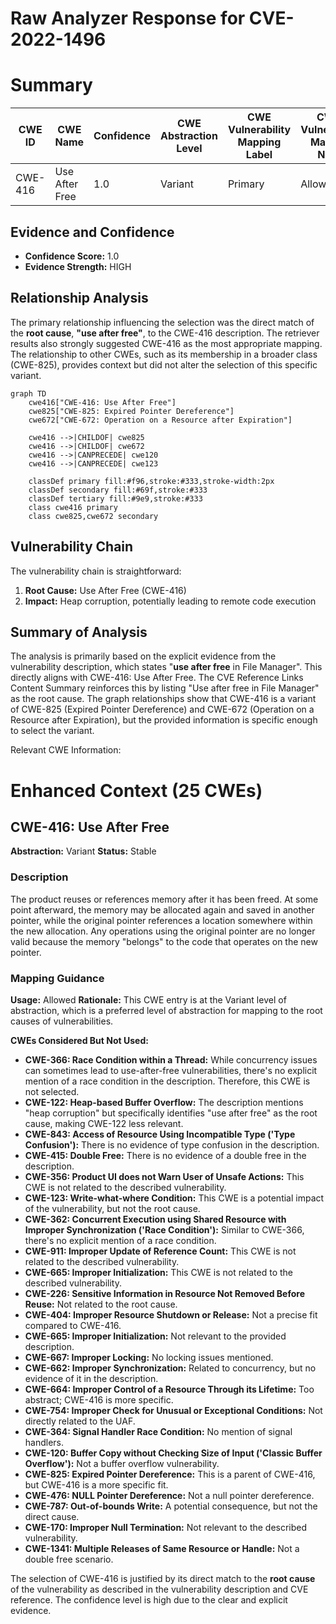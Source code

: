 # Raw Analyzer Response for CVE-2022-1496

# Summary
| CWE ID | CWE Name | Confidence | CWE Abstraction Level | CWE Vulnerability Mapping Label | CWE-Vulnerability Mapping Notes |
|---|---|---|---|---|---|
| CWE-416 | Use After Free | 1.0 | Variant | Primary | Allowed |

## Evidence and Confidence

*   **Confidence Score:** 1.0
*   **Evidence Strength:** HIGH

## Relationship Analysis
The primary relationship influencing the selection was the direct match of the **root cause**, **"use after free"**, to the CWE-416 description. The retriever results also strongly suggested CWE-416 as the most appropriate mapping. The relationship to other CWEs, such as its membership in a broader class (CWE-825), provides context but did not alter the selection of this specific variant.

```mermaid
graph TD
    cwe416["CWE-416: Use After Free"]
    cwe825["CWE-825: Expired Pointer Dereference"]
    cwe672["CWE-672: Operation on a Resource after Expiration"]

    cwe416 -->|CHILDOF| cwe825
    cwe416 -->|CHILDOF| cwe672
    cwe416 -->|CANPRECEDE| cwe120
    cwe416 -->|CANPRECEDE| cwe123
    
    classDef primary fill:#f96,stroke:#333,stroke-width:2px
    classDef secondary fill:#69f,stroke:#333
    classDef tertiary fill:#9e9,stroke:#333
    class cwe416 primary
    class cwe825,cwe672 secondary
```

## Vulnerability Chain
The vulnerability chain is straightforward:
  1. **Root Cause:** Use After Free (CWE-416)
  2. **Impact:** Heap corruption, potentially leading to remote code execution

## Summary of Analysis
The analysis is primarily based on the explicit evidence from the vulnerability description, which states "**use after free** in File Manager". This directly aligns with CWE-416: Use After Free. The CVE Reference Links Content Summary reinforces this by listing "Use after free in File Manager" as the root cause.
The graph relationships show that CWE-416 is a variant of CWE-825 (Expired Pointer Dereference) and CWE-672 (Operation on a Resource after Expiration), but the provided information is specific enough to select the variant.

Relevant CWE Information:

# Enhanced Context (25 CWEs)

## CWE-416: Use After Free
**Abstraction:** Variant
**Status:** Stable

### Description
The product reuses or references memory after it has been freed. At some point afterward, the memory may be allocated again and saved in another pointer, while the original pointer references a location somewhere within the new allocation. Any operations using the original pointer are no longer valid because the memory "belongs" to the code that operates on the new pointer.

### Mapping Guidance
**Usage:** Allowed
**Rationale:** This CWE entry is at the Variant level of abstraction, which is a preferred level of abstraction for mapping to the root causes of vulnerabilities.

**CWEs Considered But Not Used:**

*   **CWE-366: Race Condition within a Thread:** While concurrency issues can sometimes lead to use-after-free vulnerabilities, there's no explicit mention of a race condition in the description. Therefore, this CWE is not selected.
*   **CWE-122: Heap-based Buffer Overflow:** The description mentions "heap corruption" but specifically identifies "use after free" as the root cause, making CWE-122 less relevant.
*   **CWE-843: Access of Resource Using Incompatible Type ('Type Confusion'):** There is no evidence of type confusion in the description.
*   **CWE-415: Double Free:** There is no evidence of a double free in the description.
*   **CWE-356: Product UI does not Warn User of Unsafe Actions:** This CWE is not related to the described vulnerability.
*   **CWE-123: Write-what-where Condition:** This CWE is a potential impact of the vulnerability, but not the root cause.
*   **CWE-362: Concurrent Execution using Shared Resource with Improper Synchronization ('Race Condition'):** Similar to CWE-366, there's no explicit mention of a race condition.
*   **CWE-911: Improper Update of Reference Count:** This CWE is not related to the described vulnerability.
*   **CWE-665: Improper Initialization:** This CWE is not related to the described vulnerability.
*   **CWE-226: Sensitive Information in Resource Not Removed Before Reuse:** Not related to the root cause.
*   **CWE-404: Improper Resource Shutdown or Release:** Not a precise fit compared to CWE-416.
*   **CWE-665: Improper Initialization:** Not relevant to the provided description.
*   **CWE-667: Improper Locking:** No locking issues mentioned.
*   **CWE-662: Improper Synchronization:** Related to concurrency, but no evidence of it in the description.
*   **CWE-664: Improper Control of a Resource Through its Lifetime:** Too abstract; CWE-416 is more specific.
*   **CWE-754: Improper Check for Unusual or Exceptional Conditions:** Not directly related to the UAF.
*   **CWE-364: Signal Handler Race Condition:** No mention of signal handlers.
*   **CWE-120: Buffer Copy without Checking Size of Input ('Classic Buffer Overflow'):** Not a buffer overflow vulnerability.
*   **CWE-825: Expired Pointer Dereference:** This is a parent of CWE-416, but CWE-416 is a more specific fit.
*   **CWE-476: NULL Pointer Dereference:** Not a null pointer dereference.
*   **CWE-787: Out-of-bounds Write:** A potential consequence, but not the direct cause.
*   **CWE-170: Improper Null Termination:** Not relevant to the described vulnerability.
*   **CWE-1341: Multiple Releases of Same Resource or Handle:** Not a double free scenario.

The selection of CWE-416 is justified by its direct match to the **root cause** of the vulnerability as described in the vulnerability description and CVE reference. The confidence level is high due to the clear and explicit evidence.